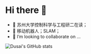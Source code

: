 # Hi there 👋

<!--
**haohaoalt/haohaoalt** is a ✨ _special_ ✨ repository because its `README.md` (this file) appears on your GitHub profile.

Here are some ideas to get you started:

- 🔭 I’m currently working on ...
- 🌱 I’m currently learning ...
- 👯 I’m looking to collaborate on ...
- 🤔 I’m looking for help with ...
- 💬 Ask me about ...
- 📫 How to reach me: ...
- 😄 Pronouns: ...
- ⚡ Fun fact: ...
-->
- 🔭 苏州大学控制科学与工程研二在读；
- 🌱 移动机器人；SLAM；
- 👯 I’m looking to collaborate on ...


![Dusai's GitHub stats](https://github-readme-stats.vercel.app/api?username=stacklens&show_icons=true&theme=radical)
